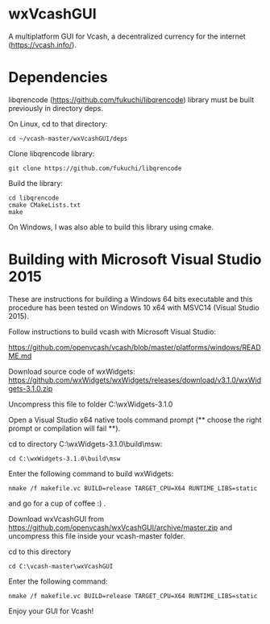 # wxVcashGUI
A multiplatform GUI for Vcash, a decentralized currency for the internet (https://vcash.info/).

# Dependencies
libqrencode (https://github.com/fukuchi/libqrencode) library must be built previously in directory deps.

On Linux, cd to that directory:
```
cd ~/vcash-master/wxVcashGUI/deps
```

Clone libqrencode library:
```
git clone https://github.com/fukuchi/libqrencode
```

Build the library:
```
cd libqrencode
cmake CMakeLists.txt
make
```

On Windows, I was also able to build this library using cmake.


# Building with Microsoft Visual Studio 2015

These are instructions for building a Windows 64 bits executable and this procedure
has been tested on Windows 10 x64 with MSVC14 (Visual Studio 2015).

Follow instructions to build vcash with Microsoft Visual Studio: 

https://github.com/openvcash/vcash/blob/master/platforms/windows/README.md

Download source code of wxWidgets: https://github.com/wxWidgets/wxWidgets/releases/download/v3.1.0/wxWidgets-3.1.0.zip

Uncompress this file to folder C:\wxWidgets-3.1.0

Open a Visual Studio x64 native tools command prompt (** choose the right prompt or compilation will fail **).

cd to directory C:\wxWidgets-3.1.0\build\msw:
```
cd C:\wxWidgets-3.1.0\build\msw
```

Enter the following command to build wxWidgets:
```
nmake /f makefile.vc BUILD=release TARGET_CPU=X64 RUNTIME_LIBS=static
```

and go for a cup of coffee :) .



Download wxVcashGUI from https://github.com/openvcash/wxVcashGUI/archive/master.zip and uncompress this file inside your vcash-master folder.

cd to this directory 
```
cd C:\vcash-master\wxVcashGUI
```

Enter the following command:
```
nmake /f makefile.vc BUILD=release TARGET_CPU=X64 RUNTIME_LIBS=static
```

Enjoy your GUI for Vcash!
